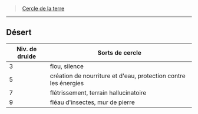 ﻿---
!Generic
Id: druid_earth_hd.md#désert
ParentLink: druid_earth_hd.md#cercle-de-la-terre
Name: Désert
ParentName: Cercle de la terre
NameLevel: 2
---
> [Cercle de la terre](hd_druid_earth.md)

---

## Désert

|Niv. de druide|Sorts de cercle|
|---|---|
|3|flou, silence|
|5|création de nourriture et d'eau, protection contre les énergies|
|7|flétrissement, terrain hallucinatoire|
|9|fléau d'insectes, mur de pierre|

